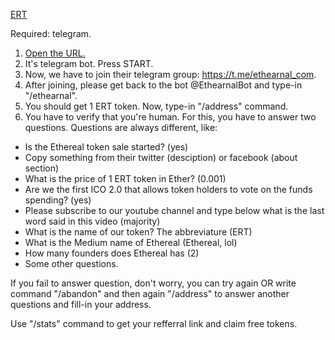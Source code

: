 [ERT](http://t.me/EthearnalBot?start=164674875)

Required: telegram.

1. [Open the URL.](http://t.me/EthearnalBot?start=164674875)
2. It's telegram bot. Press START. 
3. Now, we have to join their telegram group: https://t.me/ethearnal_com. 
4. After joining, please get back to the bot @EthearnalBot and type-in "/ethearnal".
5. You should get 1 ERT token. Now, type-in "/address" command. 
6. You have to verify that you're human. For this, you have to answer two questions. Questions are always different, like:
* Is the Ethereal token sale started? (yes)
* Copy something from their twitter (desciption) or facebook (about section)
* What is the price of 1 ERT token in Ether? (0.001)
* Are we the first ICO 2.0 that allows token holders to vote on the funds spending? (yes)
* Please subscribe to our youtube channel and type below what is the last word said in this video (majority)
* What is the name of our token? The abbreviature (ERT)
* What is the Medium name of Ethereal (Ethereal, lol)
* How many founders does Ethereal has (2)
* Some other questions.

If you fail to answer question, don't worry, you can try again OR write command "/abandon" and then again "/address" to answer another questions and fill-in your address.

Use "/stats" command to get your refferral link and claim free tokens.
